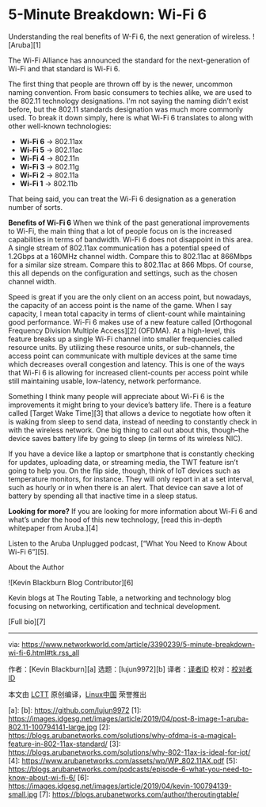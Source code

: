 [#]: collector: (lujun9972)
[#]: translator: ( )
[#]: reviewer: ( )
[#]: publisher: ( )
[#]: url: ( )
[#]: subject: (5-Minute Breakdown: Wi-Fi 6)
[#]: via: (https://www.networkworld.com/article/3390239/5-minute-breakdown-wi-fi-6.html#tk.rss_all)
[#]: author: (Kevin Blackburn )

5-Minute Breakdown: Wi-Fi 6
======
Understanding the real benefits of W-Fi 6, the next generation of wireless.
![Aruba][1]

The Wi-Fi Alliance has announced the standard for the next-generation of Wi-Fi and that standard is Wi-Fi 6.

The first thing that people are thrown off by is the newer, uncommon naming convention. From basic consumers to techies alike, we are used to the 802.11 technology designations. I'm not saying the naming didn’t exist before, but the 802.11 standards designation was much more commonly used. To break it down simply, here is what Wi-Fi 6 translates to along with other well-known technologies:

  * **Wi-Fi 6** → 802.11ax
  * **Wi-Fi 5** → 802.11ac
  * **Wi-Fi 4** → 802.11n
  * **Wi-Fi 3** → 802.11g
  * **Wi-Fi 2** → 802.11a
  * **Wi-Fi 1** → 802.11b



That being said, you can treat the Wi-Fi 6 designation as a generation number of sorts.

**Benefits of Wi-Fi 6**
When we think of the past generational improvements to Wi-Fi, the main thing that a lot of people focus on is the increased capabilities in terms of bandwidth. Wi-Fi 6 does not disappoint in this area. A single stream of 802.11ax communication has a potential speed of 1.2Gbps at a 160MHz channel width. Compare this to 802.11ac at 866Mbps for a similar size stream. Compare this to 802.11ac at 866 Mbps. Of course, this all depends on the configuration and settings, such as the chosen channel width.

Speed is great if you are the only client on an access point, but nowadays, the capacity of an access point is the name of the game. When I say capacity, I mean total capacity in terms of client-count while maintaining good performance. Wi-Fi 6 makes use of a new feature called [Orthogonal Frequency Division Multiple Access][2] (OFDMA). At a high-level, this feature breaks up a single Wi-Fi channel into smaller frequencies called resource units. By utilizing these resource units, or sub-channels, the access point can communicate with multiple devices at the same time which decreases overall congestion and latency. This is one of the ways that Wi-Fi 6 is allowing for increased client-counts per access point while still maintaining usable, low-latency, network performance.

Something I think many people will appreciate about Wi-Fi 6 is the improvements it might bring to your device’s battery life. There is a feature called [Target Wake Time][3] that allows a device to negotiate how often it is waking from sleep to send data, instead of needing to constantly check in with the wireless network. One big thing to call out about this, though–the device saves battery life by going to sleep (in terms of its wireless NIC).

If you have a device like a laptop or smartphone that is constantly checking for updates, uploading data, or streaming media, the TWT feature isn’t going to help you. On the flip side, though, think of IoT devices such as temperature monitors, for instance. They will only report in at a set interval, such as hourly or in when there is an alert. That device can save a lot of battery by spending all that inactive time in a sleep status.

**Looking for more?**
If you are looking for more information about Wi-Fi 6 and what’s under the hood of this new technology, [read this in-depth whitepaper from Aruba.][4]

Listen to the Aruba Unplugged podcast, [“What You Need to Know About Wi-Fi 6”][5].

About the Author

![Kevin Blackburn Blog Contributor][6]

Kevin blogs at The Routing Table, a networking and technology blog focusing on networking, certification and technical development.

[Full bio][7]

--------------------------------------------------------------------------------

via: https://www.networkworld.com/article/3390239/5-minute-breakdown-wi-fi-6.html#tk.rss_all

作者：[Kevin Blackburn][a]
选题：[lujun9972][b]
译者：[译者ID](https://github.com/译者ID)
校对：[校对者ID](https://github.com/校对者ID)

本文由 [LCTT](https://github.com/LCTT/TranslateProject) 原创编译，[Linux中国](https://linux.cn/) 荣誉推出

[a]: 
[b]: https://github.com/lujun9972
[1]: https://images.idgesg.net/images/article/2019/04/post-8-image-1-aruba-802.11-100794141-large.jpg
[2]: https://blogs.arubanetworks.com/solutions/why-ofdma-is-a-magical-feature-in-802-11ax-standard/
[3]: https://blogs.arubanetworks.com/solutions/why-802-11ax-is-ideal-for-iot/
[4]: https://www.arubanetworks.com/assets/wp/WP_802.11AX.pdf
[5]: https://blogs.arubanetworks.com/podcasts/episode-6-what-you-need-to-know-about-wi-fi-6/
[6]: https://images.idgesg.net/images/article/2019/04/kevin-100794139-small.jpg
[7]: https://blogs.arubanetworks.com/author/theroutingtable/
